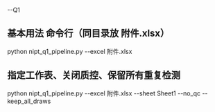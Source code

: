 
--Q1
  ## 基本用法 命令行（同目录放 附件.xlsx）
  python nipt_q1_pipeline.py --excel 附件.xlsx
  ## 指定工作表、关闭质控、保留所有重复检测
  python nipt_q1_pipeline.py --excel 附件.xlsx --sheet Sheet1 --no_qc --keep_all_draws

